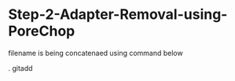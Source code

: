 # Step-2-Adapter-Removal-using-PoreChop

filename is being concatenaed using command below 

. gitadd
